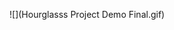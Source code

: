<!--hourglass animation, and after a certain amount of time 
it's going to flip and go the other way!! 
-->

![](Hourglasss Project Demo Final.gif)
